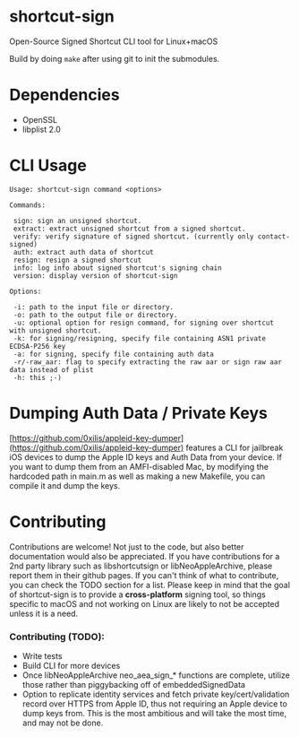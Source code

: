 # shortcut-sign
 Open-Source Signed Shortcut CLI tool for Linux+macOS

Build by doing `make` after using git to init the submodules.

# Dependencies

- OpenSSL
- libplist 2.0

# CLI Usage
```
Usage: shortcut-sign command <options>

Commands:

 sign: sign an unsigned shortcut.
 extract: extract unsigned shortcut from a signed shortcut.
 verify: verify signature of signed shortcut. (currently only contact-signed)
 auth: extract auth data of shortcut
 resign: resign a signed shortcut
 info: log info about signed shortcut's signing chain
 version: display version of shortcut-sign

Options:

 -i: path to the input file or directory.
 -o: path to the output file or directory.
 -u: optional option for resign command, for signing over shortcut with unsigned shortcut.
 -k: for signing/resigning, specify file containing ASN1 private ECDSA-P256 key
 -a: for signing, specify file containing auth data
 -r/-raw_aar: flag to specify extracting the raw aar or sign raw aar data instead of plist
 -h: this ;-)

```

# Dumping Auth Data / Private Keys

[https://github.com/0xilis/appleid-key-dumper](https://github.com/0xilis/appleid-key-dumper) features a CLI for jailbreak iOS devices to dump the Apple ID keys and Auth Data from your device. If you want to dump them from an AMFI-disabled Mac, by modifying the hardcoded path in main.m as well as making a new Makefile, you can compile it and dump the keys.

# Contributing

Contributions are welcome! Not just to the code, but also better documentation would also be appreciated. If you have contributions for a 2nd party library such as libshortcutsign or libNeoAppleArchive, please report them in their github pages. If you can't think of what to contribute, you can check the TODO section for a list. Please keep in mind that the goal of shortcut-sign is to provide a **cross-platform** signing tool, so things specific to macOS and not working on Linux are likely to not be accepted unless it is a need.

### Contributing (TODO):

- Write tests
- Build CLI for more devices
- Once libNeoAppleArchive neo_aea_sign_* functions are complete, utilize those rather than piggybacking off of embeddedSignedData
- Option to replicate identity services and fetch private key/cert/validation record over HTTPS from Apple ID, thus not requiring an Apple device to dump keys from. This is the most ambitious and will take the most time, and may not be done.
